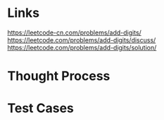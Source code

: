 # Links
https://leetcode-cn.com/problems/add-digits/
https://leetcode.com/problems/add-digits/discuss/
https://leetcode.com/problems/add-digits/solution/

# Thought Process

# Test Cases

